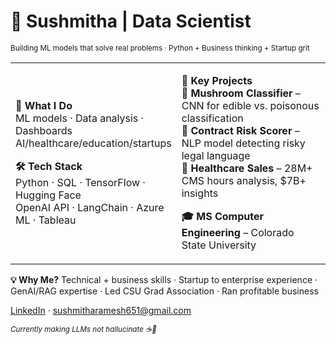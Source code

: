 # 👋 Sushmitha | Data Scientist
<sub>Building ML models that solve real problems · Python + Business thinking + Startup grit</sub>

<table>
<tr>
<td width="40%">

**🚀 What I Do**  
ML models · Data analysis · Dashboards  
AI/healthcare/education/startups

**🛠️ Tech Stack**  
Python · SQL · TensorFlow · Hugging Face  
OpenAI API · LangChain · Azure ML · Tableau

</td>
<td width="60%">

**💼 Key Projects**  
🍄 **Mushroom Classifier** – CNN for edible vs. poisonous classification  
📄 **Contract Risk Scorer** – NLP model detecting risky legal language  
💊 **Healthcare Sales** – 28M+ CMS hours analysis, $7B+ insights

**🎓 MS Computer Engineering** – Colorado State University

</td>
</tr>
</table>

**💡 Why Me?** Technical + business skills · Startup to enterprise experience · GenAI/RAG expertise · Led CSU Grad Association · Ran profitable business

[LinkedIn](https://www.linkedin.com/in/sushmithakasimsettyramesh/) · sushmitharamesh651@gmail.com

<sub>*Currently making LLMs not hallucinate ☕🐍*</sub>
